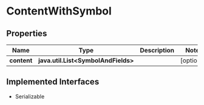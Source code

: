 

# ContentWithSymbol


## Properties

Name | Type | Description | Notes
------------ | ------------- | ------------- | -------------
**content** | **java.util.List&lt;SymbolAndFields&gt;** |  |  [optional]


## Implemented Interfaces

* Serializable


